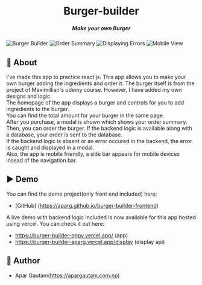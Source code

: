<h1 align="center">Burger-builder</h1>
<h5 align="center">Make your own Burger</h5>

![Burger Builder](https://i.imgur.com/faRAdei.jpg)
![Order Summary](https://i.imgur.com/Xoieudu.jpg)
![Displaying Errors](https://i.imgur.com/Kcqernj.jpg)
![Mobile View](https://i.imgur.com/7TrhnN2.jpg)

## 🎯 About

I've made this app to practice react js. This app allows you to make your own burger adding the ingredients and order it. The burger itself is from the project of Maximillian's udemy course. However, I have added my own designs and logic.<br/>
The homepage of the app displays a burger and controls for you to add ingredients to the burger.<br/>
You can find the total amount for your burger in the same page.<br/>
After you purchase, a modal is shown which shows your order summary. Then, you can order the burger. If the backend logic is available along with a database, your order is sent to the database.<br/>
If the backend logic is absent or an error occured in the backend, the error is caught and displayed in a modal.<br/>
Also, the app is mobile friendly, a side bar appears for mobile devices insead of the navigation bar.<br/>


##  ▶️ Demo
You can find the demo project(only front end included) here:
- [GitHub] (https://aparg.github.io/burger-builder-frontend)

A live demo with backend logic included is now available for this app hosted using vercel. You can check it out here:
- https://burger-builder-qnpv.vercel.app/ (app)
- https://burger-builder-aparg.vercel.app/display (display api)

##  🧔 Author
- Apar Gautam(https://apargautam.com.np)
